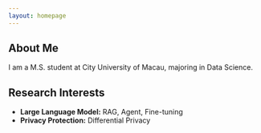 ```yaml
---
layout: homepage
---
```


## About Me

I am a M.S. student at City University of Macau, majoring in Data Science.

## Research Interests

- **Large Language Model:** RAG, Agent, Fine-tuning
- **Privacy Protection:** Differential Privacy

<!-- ## News

- **[Feb. 2020]** Our paper about incremental learning is accepted to CVPR 2020.
- **[Feb. 2020]** We will host the ACM Multimedia Asia 2020 conference in Singapore!
- **[Sept. 2019]** Our paper about few-shot learning is accepted to NeurIPS 2019.
- **[Mar. 2019]** Our paper about few-shot learning is accepted to CVPR 2019. -->

<!-- {% include_relative _includes/publications.md %}

{% include_relative _includes/services.md %} -->
